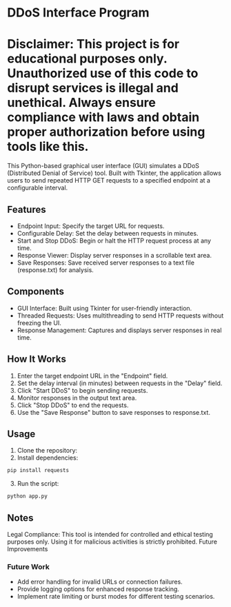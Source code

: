 # DDoS Interface Program

# Disclaimer: This project is for educational purposes only. Unauthorized use of this code to disrupt services is illegal and unethical. Always ensure compliance with laws and obtain proper authorization before using tools like this.

This Python-based graphical user interface (GUI) simulates a DDoS (Distributed Denial of Service) tool. Built with Tkinter, the application allows users to send repeated HTTP GET requests to a specified endpoint at a configurable interval.

## Features

- Endpoint Input: Specify the target URL for requests.
- Configurable Delay: Set the delay between requests in minutes.
- Start and Stop DDoS: Begin or halt the HTTP request process at any time.
- Response Viewer: Display server responses in a scrollable text area.
- Save Responses: Save received server responses to a text file (response.txt) for analysis.

## Components

- GUI Interface: Built using Tkinter for user-friendly interaction.
- Threaded Requests: Uses multithreading to send HTTP requests without freezing the UI.
- Response Management: Captures and displays server responses in real time.

## How It Works
1. Enter the target endpoint URL in the "Endpoint" field.
2. Set the delay interval (in minutes) between requests in the "Delay" field.
3. Click "Start DDoS" to begin sending requests.
4. Monitor responses in the output text area.
5. Click "Stop DDoS" to end the requests.
6. Use the "Save Response" button to save responses to response.txt.

## Usage

1. Clone the repository:
2. Install dependencies:
```bash
pip install requests
```

3. Run the script:
```bash
python app.py
```

## Notes
Legal Compliance: This tool is intended for controlled and ethical testing purposes only. Using it for malicious activities is strictly prohibited.
Future Improvements

### Future Work
- Add error handling for invalid URLs or connection failures.
- Provide logging options for enhanced response tracking.
- Implement rate limiting or burst modes for different testing scenarios.
